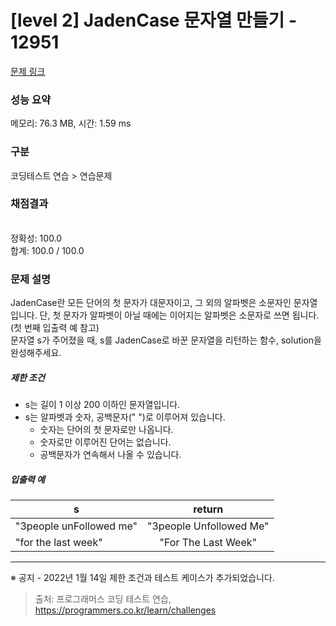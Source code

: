 # [level 2] JadenCase 문자열 만들기 - 12951 

[문제 링크](https://school.programmers.co.kr/learn/courses/30/lessons/12951) 

### 성능 요약

메모리: 76.3 MB, 시간: 1.59 ms

### 구분

코딩테스트 연습 > 연습문제

### 채점결과

<br/>정확성: 100.0<br/>합계: 100.0 / 100.0

### 문제 설명

<p style="user-select: auto;">JadenCase란 모든 단어의 첫 문자가 대문자이고, 그 외의 알파벳은 소문자인 문자열입니다. 단, 첫 문자가 알파벳이 아닐 때에는 이어지는 알파벳은 소문자로 쓰면 됩니다. (첫 번째 입출력 예 참고)<br style="user-select: auto;">
문자열 s가 주어졌을 때, s를 JadenCase로 바꾼 문자열을 리턴하는 함수, solution을 완성해주세요.</p>

<h5 style="user-select: auto;">제한 조건</h5>

<ul style="user-select: auto;">
<li style="user-select: auto;">s는 길이 1 이상 200 이하인 문자열입니다.</li>
<li style="user-select: auto;">s는 알파벳과 숫자, 공백문자(" ")로 이루어져 있습니다.

<ul style="user-select: auto;">
<li style="user-select: auto;">숫자는 단어의 첫 문자로만 나옵니다.</li>
<li style="user-select: auto;">숫자로만 이루어진 단어는 없습니다.</li>
<li style="user-select: auto;">공백문자가 연속해서 나올 수 있습니다.</li>
</ul></li>
</ul>

<h5 style="user-select: auto;">입출력 예</h5>
<table class="table" style="user-select: auto;">
        <thead style="user-select: auto;"><tr style="user-select: auto;">
<th style="user-select: auto;">s</th>
<th style="text-align: center; user-select: auto;">return</th>
</tr>
</thead>
        <tbody style="user-select: auto;"><tr style="user-select: auto;">
<td style="user-select: auto;">"3people unFollowed me"</td>
<td style="text-align: center; user-select: auto;">"3people Unfollowed Me"</td>
</tr>
<tr style="user-select: auto;">
<td style="user-select: auto;">"for the last week"</td>
<td style="text-align: center; user-select: auto;">"For The Last Week"</td>
</tr>
</tbody>
      </table>
<hr style="user-select: auto;">

<p style="user-select: auto;">※ 공지 - 2022년 1월 14일 제한 조건과 테스트 케이스가 추가되었습니다.</p>


> 출처: 프로그래머스 코딩 테스트 연습, https://programmers.co.kr/learn/challenges